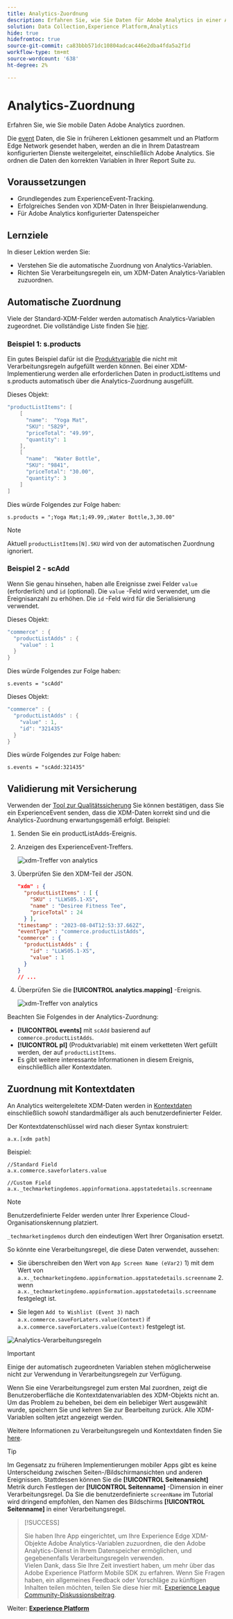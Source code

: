 ```yaml
---
title: Analytics-Zuordnung
description: Erfahren Sie, wie Sie Daten für Adobe Analytics in einer App erfassen.
solution: Data Collection,Experience Platform,Analytics
hide: true
hidefromtoc: true
source-git-commit: ca83bbb571dc10804adcac446e2dba4fda5a2f1d
workflow-type: tm+mt
source-wordcount: '638'
ht-degree: 2%

---
```


# Analytics-Zuordnung

Erfahren Sie, wie Sie mobile Daten Adobe Analytics zuordnen.

Die [event](events.md) Daten, die Sie in früheren Lektionen gesammelt und an Platform Edge Network gesendet haben, werden an die in Ihrem Datastream konfigurierten Dienste weitergeleitet, einschließlich Adobe Analytics. Sie ordnen die Daten den korrekten Variablen in Ihrer Report Suite zu.

## Voraussetzungen

* Grundlegendes zum ExperienceEvent-Tracking.
* Erfolgreiches Senden von XDM-Daten in Ihrer Beispielanwendung.
* Für Adobe Analytics konfigurierter Datenspeicher

## Lernziele

In dieser Lektion werden Sie:

* Verstehen Sie die automatische Zuordnung von Analytics-Variablen.
* Richten Sie Verarbeitungsregeln ein, um XDM-Daten Analytics-Variablen zuzuordnen.

## Automatische Zuordnung

Viele der Standard-XDM-Felder werden automatisch Analytics-Variablen zugeordnet. Die vollständige Liste finden Sie [hier](https://experienceleague.adobe.com/docs/experience-platform/edge/data-collection/adobe-analytics/automatically-mapped-vars.html?lang=en).

### Beispiel 1: s.products

Ein gutes Beispiel dafür ist die [Produktvariable](https://experienceleague.adobe.com/docs/analytics/implementation/vars/page-vars/products.html?lang=en) die nicht mit Verarbeitungsregeln aufgefüllt werden können. Bei einer XDM-Implementierung werden alle erforderlichen Daten in productListItems und s.products automatisch über die Analytics-Zuordnung ausgefüllt.

Dieses Objekt:

```swift
"productListItems": [
    [
      "name":  "Yoga Mat",
      "SKU": "5829",
      "priceTotal": "49.99",
      "quantity": 1
    ],
    [
      "name":  "Water Bottle",
      "SKU": "9841",
      "priceTotal": "30.00",
      "quantity": 3
    ]
]
```

Dies würde Folgendes zur Folge haben:

```
s.products = ";Yoga Mat;1;49.99,;Water Bottle,3,30.00"
```

>[!NOTE]
>
>Aktuell `productListItems[N].SKU` wird von der automatischen Zuordnung ignoriert.

### Beispiel 2 - scAdd

Wenn Sie genau hinsehen, haben alle Ereignisse zwei Felder `value` (erforderlich) und `id` (optional). Die `value` -Feld wird verwendet, um die Ereignisanzahl zu erhöhen. Die `id` -Feld wird für die Serialisierung verwendet.

Dieses Objekt:

```swift
"commerce" : {
  "productListAdds" : {
    "value" : 1
  }
}
```

Dies würde Folgendes zur Folge haben:

```
s.events = "scAdd"
```

Dieses Objekt:

```swift
"commerce" : {
  "productListAdds" : {
    "value" : 1,
    "id": "321435"
  }
}
```

Dies würde Folgendes zur Folge haben:

```
s.events = "scAdd:321435"
```

## Validierung mit Versicherung

Verwenden der [Tool zur Qualitätssicherung](assurance.md) Sie können bestätigen, dass Sie ein ExperienceEvent senden, dass die XDM-Daten korrekt sind und die Analytics-Zuordnung erwartungsgemäß erfolgt. Beispiel:

1. Senden Sie ein productListAdds-Ereignis.

1. Anzeigen des ExperienceEvent-Treffers.

   ![xdm-Treffer von analytics](assets/analytics-assurance-experiencevent.png)

1. Überprüfen Sie den XDM-Teil der JSON.

   ```json
   "xdm" : {
     "productListItems" : [ {
       "SKU" : "LLWS05.1-XS",
       "name" : "Desiree Fitness Tee",
       "priceTotal" : 24
     } ],
   "timestamp" : "2023-08-04T12:53:37.662Z",
   "eventType" : "commerce.productListAdds",
   "commerce" : {
     "productListAdds" : {
       "id" : "LLWS05.1-XS",
       "value" : 1
     }
   }
   // ...
   ```

1. Überprüfen Sie die **[!UICONTROL analytics.mapping]** -Ereignis.

   ![xdm-Treffer von analytics](assets/analytics-assurance-mapping.png)

Beachten Sie Folgendes in der Analytics-Zuordnung:

* **[!UICONTROL events]** mit `scAdd` basierend auf `commerce.productListAdds`.
* **[!UICONTROL pl]** (Produktvariable) mit einem verketteten Wert gefüllt werden, der auf `productListItems`.
* Es gibt weitere interessante Informationen in diesem Ereignis, einschließlich aller Kontextdaten.


## Zuordnung mit Kontextdaten

An Analytics weitergeleitete XDM-Daten werden in [Kontextdaten](https://experienceleague.adobe.com/docs/mobile-services/ios/getting-started-ios/proc-rules.html?lang=en) einschließlich sowohl standardmäßiger als auch benutzerdefinierter Felder.

Der Kontextdatenschlüssel wird nach dieser Syntax konstruiert:

```
a.x.[xdm path]
```

Beispiel:

```
//Standard Field
a.x.commerce.saveforlaters.value

//Custom Field
a.x._techmarketingdemos.appinformationa.appstatedetails.screenname
```

>[!NOTE]
>
>Benutzerdefinierte Felder werden unter Ihrer Experience Cloud-Organisationskennung platziert.
>
>`_techmarketingdemos` durch den eindeutigen Wert Ihrer Organisation ersetzt.


So könnte eine Verarbeitungsregel, die diese Daten verwendet, aussehen:

* Sie überschreiben den Wert von `App Screen Name (eVar2)` 1) mit dem Wert von `a.x._techmarketingdemo.appinformation.appstatedetails.screenname` 2. wenn `a.x._techmarketingdemo.appinformation.appstatedetails.screenname` festgelegt ist.

* Sie legen `Add to Wishlist (Event 3)` nach `a.x.commerce.saveForLaters.value(Context)` if `a.x.commerce.saveForLaters.value(Context)` festgelegt ist.

![Analytics-Verarbeitungsregeln](assets/analytics-processing-rules.png)

>[!IMPORTANT]
>
>
>Einige der automatisch zugeordneten Variablen stehen möglicherweise nicht zur Verwendung in Verarbeitungsregeln zur Verfügung.
>
>
>Wenn Sie eine Verarbeitungsregel zum ersten Mal zuordnen, zeigt die Benutzeroberfläche die Kontextdatenvariablen des XDM-Objekts nicht an. Um das Problem zu beheben, bei dem ein beliebiger Wert ausgewählt wurde, speichern Sie und kehren Sie zur Bearbeitung zurück. Alle XDM-Variablen sollten jetzt angezeigt werden.


Weitere Informationen zu Verarbeitungsregeln und Kontextdaten finden Sie [here](https://experienceleague.adobe.com/docs/analytics-learn/tutorials/implementation/implementation-basics/map-contextdata-variables-into-props-and-evars-with-processing-rules.html?lang=en).

>[!TIP]
>
>Im Gegensatz zu früheren Implementierungen mobiler Apps gibt es keine Unterscheidung zwischen Seiten-/Bildschirmansichten und anderen Ereignissen. Stattdessen können Sie die **[!UICONTROL Seitenansicht]** Metrik durch Festlegen der **[!UICONTROL Seitenname]** -Dimension in einer Verarbeitungsregel. Da Sie die benutzerdefinierte `screenName` im Tutorial wird dringend empfohlen, den Namen des Bildschirms **[!UICONTROL Seitenname]** in einer Verarbeitungsregel.

>[!SUCCESS]
>
>Sie haben Ihre App eingerichtet, um Ihre Experience Edge XDM-Objekte Adobe Analytics-Variablen zuzuordnen, die den Adobe Analytics-Dienst in Ihrem Datenspeicher ermöglichen, und gegebenenfalls Verarbeitungsregeln verwenden.<br/> Vielen Dank, dass Sie Ihre Zeit investiert haben, um mehr über das Adobe Experience Platform Mobile SDK zu erfahren. Wenn Sie Fragen haben, ein allgemeines Feedback oder Vorschläge zu künftigen Inhalten teilen möchten, teilen Sie diese hier mit. [Experience League Community-Diskussionsbeitrag](https://experienceleaguecommunities.adobe.com/t5/adobe-experience-platform-launch/tutorial-discussion-implement-adobe-experience-cloud-in-mobile/td-p/443796).

Weiter: **[Experience Platform](platform.md)**
